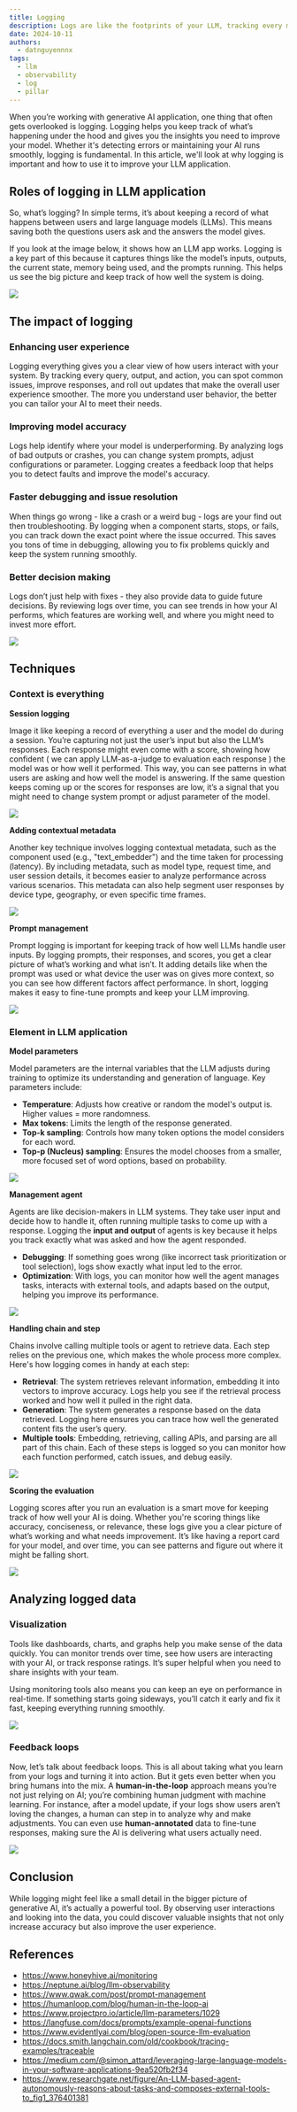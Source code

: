 ```yaml
---
title: Logging
description: Logs are like the footprints of your LLM, tracking every move it makes. We will look at how logging can help you see beneath the top layer of a system, which can help you troubleshoot problems and better understand the system behavior.
date: 2024-10-11
authors:
  - datnguyennnx
tags:
  - llm
  - observability
  - log
  - pillar
---
```


When you’re working with generative AI application, one thing that often gets overlooked is logging. Logging helps you keep track of what’s happening under the hood and gives you the insights you need to improve your model. Whether it's detecting errors or maintaining your AI runs smoothly, logging is fundamental. In this article, we'll look at why logging is important and how to use it to improve your LLM application.

## Roles of logging in LLM application

So, what’s logging? In simple terms, it’s about keeping a record of what happens between users and large language models (LLMs). This means saving both the questions users ask and the answers the model gives.

If you look at the image below, it shows how an LLM app works. Logging is a key part of this because it captures things like the model’s inputs, outputs, the current state, memory being used, and the prompts running. This helps us see the big picture and keep track of how well the system is doing.

![](assets/logs-pillar-sample-rag-system.webp)

## The impact of logging

### Enhancing user experience

Logging everything gives you a clear view of how users interact with your system. By tracking every query, output, and action, you can spot common issues, improve responses, and roll out updates that make the overall user experience smoother. The more you understand user behavior, the better you can tailor your AI to meet their needs.

### Improving model accuracy

Logs help identify where your model is underperforming. By analyzing logs of bad outputs or crashes, you can change system prompts, adjust configurations or parameter. Logging creates a feedback loop that helps you to detect faults and improve the model's accuracy.

### Faster debugging and issue resolution

When things go wrong - like a crash or a weird bug - logs are your find out then troubleshooting. By logging when a component starts, stops, or fails, you can track down the exact point where the issue occurred. This saves you tons of time in debugging, allowing you to fix problems quickly and keep the system running smoothly.

### Better decision making

Logs don’t just help with fixes - they also provide data to guide future decisions. By reviewing logs over time, you can see trends in how your AI performs, which features are working well, and where you might need to invest more effort.

![](assets/logs-pillar-sample-view-dashboard.webp)

## Techniques

### Context is everything

**Session logging**

Image it like keeping a record of everything a user and the model do during a session. You’re capturing not just the user’s input but also the LLM’s responses. Each response might even come with a score, showing how confident ( we can apply LLM-as-a-judge to evaluation each response ) the model was or how well it performed. This way, you can see patterns in what users are asking and how well the model is answering. If the same question keeps coming up or the scores for responses are low, it’s a signal that you might need to change system prompt or adjust parameter of the model.

![](assets/logs-pillar-session.webp)

**Adding contextual metadata**

Another key technique involves logging contextual metadata, such as the component used (e.g., "text_embedder") and the time taken for processing (latency). By including metadata, such as model type, request time, and user session details, it becomes easier to analyze performance across various scenarios. This metadata can also help segment user responses by device type, geography, or even specific time frames.

![](assets/logs-pillar-metadata-context.webp)

**Prompt management**

Prompt logging is important for keeping track of how well LLMs handle user inputs. By logging prompts, their responses, and scores, you get a clear picture of what’s working and what isn’t. It adding details like when the prompt was used or what device the user was on gives more context, so you can see how different factors affect performance. In short, logging makes it easy to fine-tune prompts and keep your LLM improving.

![](assets/logs-pillar-prompt-management.webp)

### Element in LLM application

**Model parameters**

Model parameters are the internal variables that the LLM adjusts during training to optimize its understanding and generation of language. Key parameters include:

- **Temperature**: Adjusts how creative or random the model's output is. Higher values = more randomness.
- **Max tokens**: Limits the length of the response generated.
- **Top-k sampling**: Controls how many token options the model considers for each word.
- **Top-p (Nucleus) sampling**: Ensures the model chooses from a smaller, more focused set of word options, based on probability.

![](assets/logs-pillar-llm-parameters.webp)

**Management agent**

Agents are like decision-makers in LLM systems. They take user input and decide how to handle it, often running multiple tasks to come up with a response. Logging the **input and output** of agents is key because it helps you track exactly what was asked and how the agent responded.

- **Debugging**: If something goes wrong (like incorrect task prioritization or tool selection), logs show exactly what input led to the error.
- **Optimization**: With logs, you can monitor how well the agent manages tasks, interacts with external tools, and adapts based on the output, helping you improve its performance.

![](assets/logs-pillar-management-agent.webp)

**Handling chain and step**

Chains involve calling multiple tools or agent to retrieve data. Each step relies on the previous one, which makes the whole process more complex. Here's how logging comes in handy at each step:

- **Retrieval**: The system retrieves relevant information, embedding it into vectors to improve accuracy. Logs help you see if the retrieval process worked and how well it pulled in the right data.
- **Generation**: The system generates a response based on the data retrieved. Logging here ensures you can trace how well the generated content fits the user’s query.
- **Multiple tools**: Embedding, retrieving, calling APIs, and parsing are all part of this chain. Each of these steps is logged so you can monitor how each function performed, catch issues, and debug easily.

![](assets/logs-pillar-tracing-chain.webp)

**Scoring the evaluation**

Logging scores after you run an evaluation is a smart move for keeping track of how well your AI is doing. Whether you're scoring things like accuracy, conciseness, or relevance, these logs give you a clear picture of what’s working and what needs improvement. It’s like having a report card for your model, and over time, you can see patterns and figure out where it might be falling short.

![](assets/logs-pillar-trace-score.webp)

## Analyzing logged data

### Visualization

Tools like dashboards, charts, and graphs help you make sense of the data quickly. You can monitor trends over time, see how users are interacting with your AI, or track response ratings. It’s super helpful when you need to share insights with your team.

Using monitoring tools also means you can keep an eye on performance in real-time. If something starts going sideways, you’ll catch it early and fix it fast, keeping everything running smoothly.

![](assets/logs-pillar-honeyhive-dashboard.webp)

### Feedback loops

Now, let’s talk about feedback loops. This is all about taking what you learn from your logs and turning it into action. But it gets even better when you bring humans into the mix. A **human-in-the-loop** approach means you’re not just relying on AI; you’re combining human judgment with machine learning. For instance, after a model update, if your logs show users aren’t loving the changes, a human can step in to analyze why and make adjustments. You can even use **human-annotated** data to fine-tune responses, making sure the AI is delivering what users actually need.

![](assets/logs-pillar-feedback-loop.webp)

## Conclusion

While logging might feel like a small detail in the bigger picture of generative AI, it’s actually a powerful tool. By observing user interactions and looking into the data, you could discover valuable insights that not only increase accuracy but also improve the user experience.

## References

- https://www.honeyhive.ai/monitoring
- https://neptune.ai/blog/llm-observability
- https://www.qwak.com/post/prompt-management
- https://humanloop.com/blog/human-in-the-loop-ai
- https://www.projectpro.io/article/llm-parameters/1029
- https://langfuse.com/docs/prompts/example-openai-functions
- https://www.evidentlyai.com/blog/open-source-llm-evaluation
- https://docs.smith.langchain.com/old/cookbook/tracing-examples/traceable
- https://medium.com/@simon_attard/leveraging-large-language-models-in-your-software-applications-9ea520fb2f34
- https://www.researchgate.net/figure/An-LLM-based-agent-autonomously-reasons-about-tasks-and-composes-external-tools-to_fig1_376401381
